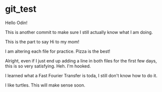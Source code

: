 # git_test

Hello Odin!

This is another commit to make sure I still actually know what I am doing.

This is the part to say Hi to my mom!

I am altering each file for practice. Pizza is the best!

Alright, even if I just end up adding a line in both files for the first few
days, this is so very satisfying. Heh. I'm hooked.

I learned what a Fast Fourier Transfer is toda, I still don't know how to do it.

I like turtles. This will make sense soon.
